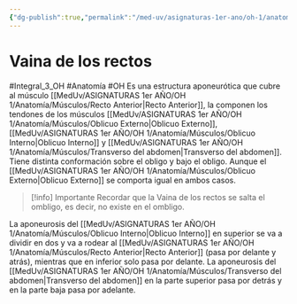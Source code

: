 ```yaml
---
{"dg-publish":true,"permalink":"/med-uv/asignaturas-1er-ano/oh-1/anatomia/musculos/vaina-de-los-rectos/"}
---
```


# Vaina de los rectos
#Integral_3_OH #Anatomía #OH
Es una estructura aponeurótica que cubre al músculo [[MedUv/ASIGNATURAS 1er AÑO/OH 1/Anatomía/Músculos/Recto Anterior\|Recto Anterior]], la componen los tendones de los músculos [[MedUv/ASIGNATURAS 1er AÑO/OH 1/Anatomía/Músculos/Oblicuo Externo\|Oblicuo Externo]], [[MedUv/ASIGNATURAS 1er AÑO/OH 1/Anatomía/Músculos/Oblicuo Interno\|Oblicuo Interno]] y [[MedUv/ASIGNATURAS 1er AÑO/OH 1/Anatomía/Músculos/Transverso del abdomen\|Transverso del abdomen]].
Tiene distinta conformación sobre el obligo y bajo el obligo. Aunque el [[MedUv/ASIGNATURAS 1er AÑO/OH 1/Anatomía/Músculos/Oblicuo Externo\|Oblicuo Externo]] se comporta igual en ambos casos.

> [!info] Importante
> Recordar que la Vaina de los rectos se salta el ombligo, es decir, no existe en el ombligo.

La aponeurosis del [[MedUv/ASIGNATURAS 1er AÑO/OH 1/Anatomía/Músculos/Oblicuo Interno\|Oblicuo Interno]] en superior se va a dividir en dos y va a rodear al [[MedUv/ASIGNATURAS 1er AÑO/OH 1/Anatomía/Músculos/Recto Anterior\|Recto Anterior]] (pasa por delante y atrás), mientras que en inferior solo pasa por delante.
La aponeurosis del [[MedUv/ASIGNATURAS 1er AÑO/OH 1/Anatomía/Músculos/Transverso del abdomen\|Transverso del abdomen]] en la parte superior pasa por detrás y en la parte baja pasa por adelante.
